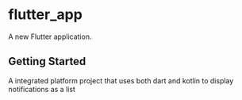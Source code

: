 # flutter_app

A new Flutter application.

## Getting Started

 A integrated platform project that uses both dart and kotlin to display notifications as a list 
